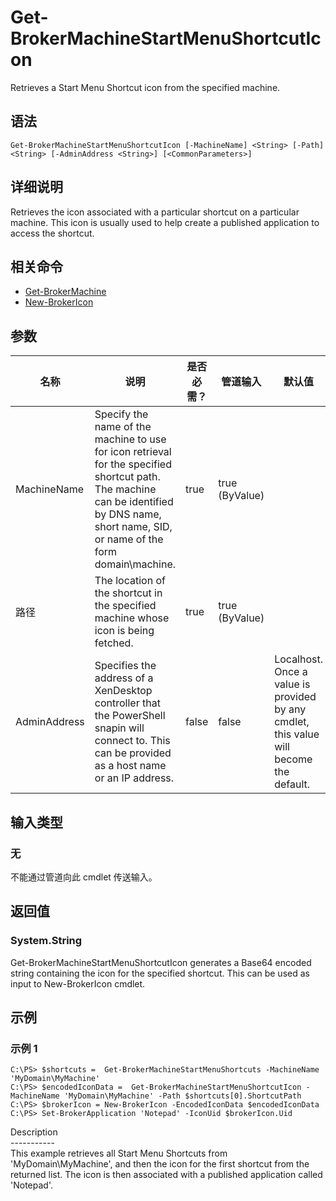 # Get-BrokerMachineStartMenuShortcutIcon

Retrieves a Start Menu Shortcut icon from the specified machine.

## 语法

    Get-BrokerMachineStartMenuShortcutIcon [-MachineName] <String> [-Path] <String> [-AdminAddress <String>] [<CommonParameters>]
    

## 详细说明

Retrieves the icon associated with a particular shortcut on a particular machine. This icon is usually used to help create a published application to access the shortcut.

## 相关命令

- [Get-BrokerMachine](Get-BrokerMachine.html)
- [New-BrokerIcon](New-BrokerIcon.html)

## 参数

| 名称           | 说明                                                                                                                                                                                          | 是否必需？ | 管道输入           | 默认值                                                                                    |
| ------------ | ------------------------------------------------------------------------------------------------------------------------------------------------------------------------------------------- | ----- | -------------- | -------------------------------------------------------------------------------------- |
| MachineName  | Specify the name of the machine to use for icon retrieval for the specified shortcut path. The machine can be identified by DNS name, short name, SID, or name of the form domain\machine. | true  | true (ByValue) |                                                                                        |
| 路径           | The location of the shortcut in the specified machine whose icon is being fetched.                                                                                                          | true  | true (ByValue) |                                                                                        |
| AdminAddress | Specifies the address of a XenDesktop controller that the PowerShell snapin will connect to. This can be provided as a host name or an IP address.                                          | false | false          | Localhost. Once a value is provided by any cmdlet, this value will become the default. |

## 输入类型

### 无

不能通过管道向此 cmdlet 传送输入。

## 返回值

### System.String

Get-BrokerMachineStartMenuShortcutIcon generates a Base64 encoded string containing the icon for the specified shortcut. This can be used as input to New-BrokerIcon cmdlet.

## 示例

### 示例 1

    C:\PS> $shortcuts =  Get-BrokerMachineStartMenuShortcuts -MachineName 'MyDomain\MyMachine'
    C:\PS> $encodedIconData =  Get-BrokerMachineStartMenuShortcutIcon -MachineName 'MyDomain\MyMachine' -Path $shortcuts[0].ShortcutPath
    C:\PS> $brokerIcon = New-BrokerIcon -EncodedIconData $encodedIconData
    C:\PS> Set-BrokerApplication 'Notepad' -IconUid $brokerIcon.Uid
    

Description  
\---\---\-----  
This example retrieves all Start Menu Shortcuts from 'MyDomain\MyMachine', and then the icon for the first shortcut from the returned list. The icon is then associated with a published application called 'Notepad'.